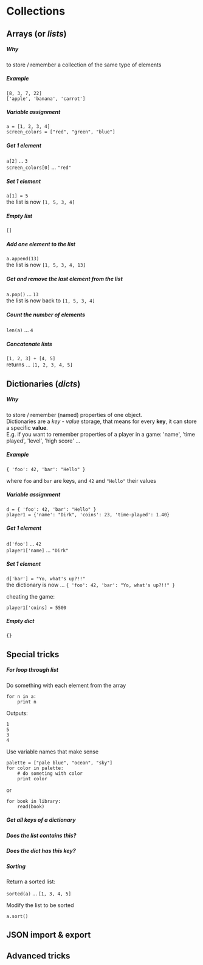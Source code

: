 # Collections

## Arrays (or *lists*)

##### Why

to store / remember a collection of the same type of elements

##### Example

`[8, 3, 7, 22]`  
`['apple', 'banana', 'carrot']`

##### Variable assignment

`a = [1, 2, 3, 4]`  
`screen_colors = ["red", "green", "blue"]`

##### Get 1 element

`a[2]` ... `3`  
`screen_colors[0]` ... `"red"` 

##### Set 1 element

`a[1] = 5`  
the list is now `[1, 5, 3, 4]`

##### Empty list

`[]`

##### Add one element to the list

`a.append(13)`  
the list is now `[1, 5, 3, 4, 13]`

##### Get and remove the last element from the list

`a.pop()` ... `13`  
the list is now back to `[1, 5, 3, 4]`

##### Count the number of elements

`len(a)` ... `4`

##### Concatenate lists

`[1, 2, 3] + [4, 5]`  
returns ... `[1, 2, 3, 4, 5]` 

## Dictionaries (*dicts*)

##### Why

to store / remember (named) properties of one object.  
Dictionaries are a *key - value* storage, that means for every **key**, it can store a specific **value**.  
E.g. if you want to remember properties of a player in a game: 'name', 'time played', 'level', 'high score' ...
 
##### Example

`{ 'foo': 42, 'bar': "Hello" }`

where `foo` and `bar` are keys, and `42` and `"Hello"` their values

##### Variable assignment

`d = { 'foo': 42, 'bar': "Hello" }`  
`player1 = {'name': "Dirk", 'coins': 23, 'time-played': 1.40}`

##### Get 1 element

`d['foo']` ... `42`  
`player1['name]` ... `"Dirk"` 

##### Set 1 element

`d['bar'] = "Yo, what's up?!!"`  
the dictionary is now ... `{ 'foo': 42, 'bar': "Yo, what's up?!!" }`
 
cheating the game:

`player1['coins] = 5500`  

##### Empty dict

`{}`

## Special tricks

##### For loop through list

Do something with each element from the array

```
for n in a:
	print n
```

Outputs:

```
1
5
3
4
```

Use variable names that make sense

```
palette = ["pale blue", "ocean", "sky"]
for color in palette:
	# do someting with color
	print color
```

or

```
for book in library:
	read(book)
```

##### Get all keys of a dictionary

##### Does the list contains this?

##### Does the dict has this key?

##### Sorting

Return a sorted list:

`sorted(a)` ... `[1, 3, 4, 5]`

Modify the list to be sorted

`a.sort()`

## JSON import & export

## Advanced tricks
